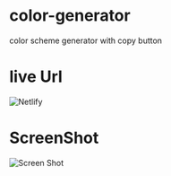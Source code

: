 # color-generator
 color scheme generator with copy button

# live Url
![Netlify]("https://cheerful-pudding-5ed90b.netlify.app/")

# ScreenShot
![Screen Shot]("./../images/Screenshot.png")